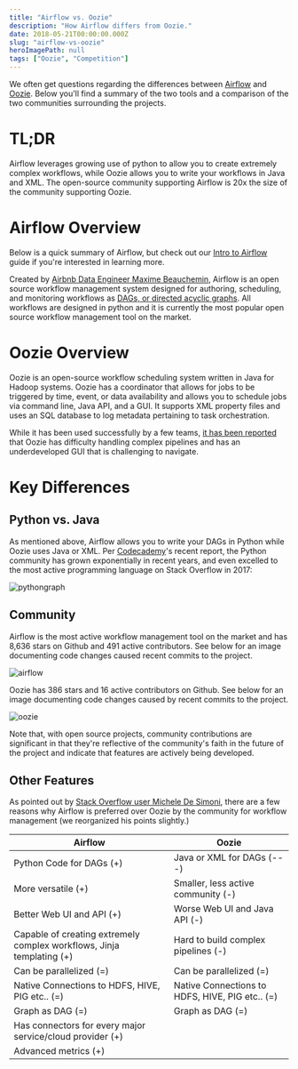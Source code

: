 ```yaml
---
title: "Airflow vs. Oozie"
description: "How Airflow differs from Oozie."
date: 2018-05-21T00:00:00.000Z
slug: "airflow-vs-oozie"
heroImagePath: null
tags: ["Oozie", "Competition"]
---
```


We often get questions regarding the differences between [Airflow](https://airflow.apache.org/) and [Oozie](http://oozie.apache.org/). Below you'll find a summary of the two tools and a comparison of the two communities surrounding the projects.

# TL;DR

Airflow leverages growing use of python to allow you to create extremely complex workflows, while Oozie allows you to write your workflows in Java and XML. The open-source community supporting Airflow is 20x the size of the community supporting Oozie.

# Airflow Overview

Below is a quick summary of Airflow, but check out our [Intro to Airflow](https://www.astronomer.io/guides/intro-to-airflow/) guide if you're interested in learning more.

Created by [Airbnb Data Engineer Maxime Beauchemin](https://www.linkedin.com/in/maximebeauchemin), Airflow is an open source workflow management system designed for authoring, scheduling, and monitoring workflows as [DAGs, or directed acyclic graphs](https://www.astronomer.io/guides/dags/). All workflows are designed in python and it is currently the most popular open source workflow management tool on the market.

# Oozie Overview

Oozie is an open-source workflow scheduling system written in Java for Hadoop systems. Oozie has a coordinator that allows for jobs to be triggered by time, event, or data availability and allows you to schedule jobs via command line, Java API, and a GUI. It supports XML property files and uses an SQL database to log metadata pertaining to task orchestration.

While it has been used successfully by a few teams, [it has been reported](https://stackoverflow.com/questions/47928995/which-one-to-choose-apache-oozie-or-apache-airflow-need-a-comparison) that Oozie has difficulty handling complex pipelines and has an underdeveloped GUI that is challenging to navigate.


# Key Differences

## Python vs. Java

As mentioned above, Airflow allows you to write your DAGs in Python while Oozie uses Java or XML. Per [Codecademy](https://codecademy.com)'s recent report, the Python community has grown exponentially in recent years, and even excelled to the most active programming language on Stack Overflow in 2017:

![pythongraph](https://s3.amazonaws.com/astronomer-cdn/website/img/guides/lo5t9UKVQ1VDW8zq1fQg_growth-of-python.png)

## Community

Airflow is the most active workflow management tool on the market and has 8,636 stars on Github and 491 active contributors. See below for an image documenting code changes caused recent commits to the project.

![airflow](https://s3.amazonaws.com/astronomer-cdn/website/img/guides/Screen+Shot+2018-07-10+at+4.26.28+PM.png)


Oozie has 386 stars and 16 active contributors on Github. See below for an image documenting code changes caused by recent commits to the project.

![oozie](https://s3.amazonaws.com/astronomer-cdn/website/img/guides/Screen+Shot+2018-07-10+at+4.26.17+PM.png)


Note that, with open source projects, community contributions are significant in that they're reflective of the community's faith in the future of the project and indicate that features are actively being developed.

## Other Features

As pointed out by [Stack Overflow user Michele De Simoni](https://stackoverflow.com/users/8050556/michele-ubik-de-simoni), there are a few reasons why Airflow is preferred over Oozie by the community for workflow management (we reorganized his points slightly.)

| Airflow                                                               | Oozie                                           |
|-----------------------------------------------------------------------|-------------------------------------------------|
| Python Code for DAGs (+)                                              | Java or XML for DAGs (---)                      |
| More versatile (+)                                                    | Smaller, less active community (-)              |
| Better Web UI and API (+)                                             | Worse Web UI and Java API (-)                   |
| Capable of creating extremely complex workflows, Jinja templating (+) | Hard to build complex pipelines (-)             |
| Can be parallelized (=)                                               | Can be parallelized (=)                         |
| Native Connections to HDFS, HIVE, PIG etc.. (=)                       | Native Connections to HDFS, HIVE, PIG etc.. (=) |
| Graph as DAG (=)                                                      | Graph as DAG (=)                                |
| Has connectors for every major service/cloud provider (+)             |                                                 |
| Advanced metrics (+)                                                  |                                                 |
